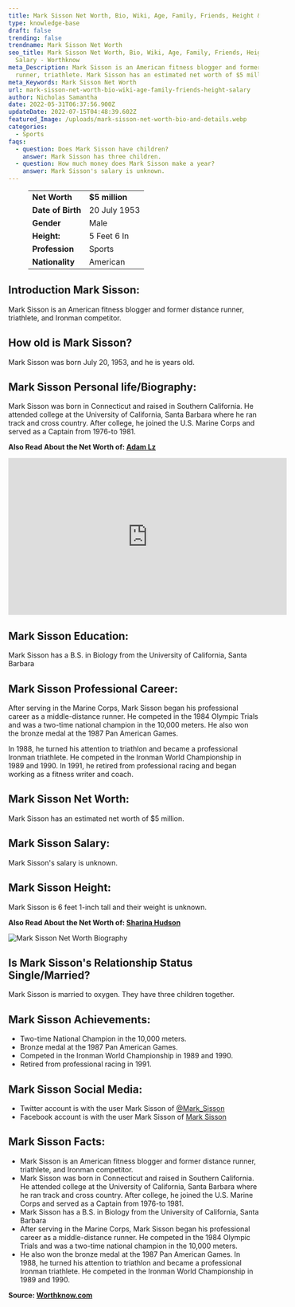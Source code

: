 ```yaml
---
title: Mark Sisson Net Worth, Bio, Wiki, Age, Family, Friends, Height & Salary
type: knowledge-base
draft: false
trending: false
trendname: Mark Sisson Net Worth
seo_title: Mark Sisson Net Worth, Bio, Wiki, Age, Family, Friends, Height &
  Salary - Worthknow
meta_Description: Mark Sisson is an American fitness blogger and former distance
  runner, triathlete. Mark Sisson has an estimated net worth of $5 million.
meta_Keywords: Mark Sisson Net Worth
url: mark-sisson-net-worth-bio-wiki-age-family-friends-height-salary
author: Nicholas Samantha
date: 2022-05-31T06:37:56.900Z
updateDate: 2022-07-15T04:48:39.602Z
featured_Image: /uploads/mark-sisson-net-worth-bio-and-details.webp
categories:
  - Sports
faqs:
  - question: Does Mark Sisson have children?
    answer: Mark Sisson has three children.
  - question: How much money does Mark Sisson make a year?
    answer: Mark Sisson's salary is unknown.
---
```

<figure class="wp-block-table is-style-stripes">
  <table>
    <tbody>
      <tr>
        <td>
          <strong>Net Worth</strong>
        </td>
        <td>
          <strong>$5 million</strong>
        </td>
      </tr>
      <tr>
        <td>
          <strong>Date of Birth</strong>
        </td>
        <td>20 July 1953</td>
      </tr>
      <tr>
        <td>
          <strong>Gender</strong>
        </td>
        <td>Male</td>
      </tr>
      <tr>
        <td>
          <strong>Height:</strong>
        </td>
        <td>5 Feet 6 In</td>
      </tr>
      <tr>
        <td>
          <strong>Profession</strong>
        </td>
        <td>Sports</td>
      </tr>
      <tr>
        <td>
          <strong>Nationality</strong>
        </td>
        <td>American</td>
      </tr>
    </tbody>
  </table>
</figure>

## **Introduction Mark Sisson:**

Mark Sisson is an American fitness blogger and former distance runner, triathlete, and Ironman competitor.

## **How old is Mark Sisson?**

Mark Sisson was born July 20, 1953, and he is years old.

## **Mark Sisson Personal life/Biography:**

Mark Sisson was born in Connecticut and raised in Southern California. He attended college at the University of California, Santa Barbara where he ran track and cross country. After college, he joined the U.S. Marine Corps and served as a Captain from 1976-to 1981.

**Also Read About the Net Worth of: <a href="https://worthknow.com/adam-lz-net-worth-bio-wiki-age-family-friends-height-salary/" target="_blank" rel="noopener">Adam Lz</a>**

<iframe width="560" height="315" src="https://www.youtube.com/embed/k1jXS6Ue3GM" title="YouTube video player" frameborder="0" allow="accelerometer; autoplay; clipboard-write; encrypted-media; gyroscope; picture-in-picture" allowfullscreen></iframe>

## **Mark Sisson Education:**

Mark Sisson has a B.S. in Biology from the University of California, Santa Barbara

## **Mark Sisson Professional Career:**

After serving in the Marine Corps, Mark Sisson began his professional career as a middle-distance runner. He competed in the 1984 Olympic Trials and was a two-time national champion in the 10,000 meters. He also won the bronze medal at the 1987 Pan American Games.

In 1988, he turned his attention to triathlon and became a professional Ironman triathlete. He competed in the Ironman World Championship in 1989 and 1990. In 1991, he retired from professional racing and began working as a fitness writer and coach. 

## **Mark Sisson Net Worth:**

Mark Sisson has an estimated net worth of $5 million.

## **Mark Sisson Salary:**

 Mark Sisson's salary is unknown.

## **Mark Sisson Height:**

Mark Sisson is 6 feet 1-inch tall and their weight is unknown.

**Also Read About the Net Worth of: <a href="https://worthknow.com/sharina-hudson-net-worth-bio-wiki-age-family-friends-height-salary/" target="_blank" rel="noopener">Sharina Hudson</a>**

![Mark Sisson Net Worth Biography](/uploads/mark-sisson-net-worth.webp)

## **Is Mark Sisson's Relationship Status Single/Married?**

Mark Sisson is married to oxygen. They have three children together.

## **Mark Sisson Achievements:**

* Two-time National Champion in the 10,000 meters.
* Bronze medal at the 1987 Pan American Games.
* Competed in the Ironman World Championship in 1989 and 1990.
* Retired from professional racing in 1991.

## **Mark Sisson Social Media:**

* Twitter account is with the user Mark Sisson of <a href="https://twitter.com/Mark_Sisson" target="_blank" rel="nofollow" rel="noopener">@Mark_Sisson</a>
* Facebook account is with the user Mark Sisson of <a href="https://web.facebook.com/marksissonprimal" target="_blank" rel="nofollow" rel="noopener">Mark Sisson</a>

## **Mark Sisson Facts:**

* Mark Sisson is an American fitness blogger and former distance runner, triathlete, and Ironman competitor.
* Mark Sisson was born in Connecticut and raised in Southern California. He attended college at the University of California, Santa Barbara where he ran track and cross country. After college, he joined the U.S. Marine Corps and served as a Captain from 1976-to 1981. 
* Mark Sisson has a B.S. in Biology from the University of California, Santa Barbara
* After serving in the Marine Corps, Mark Sisson began his professional career as a middle-distance runner. He competed in the 1984 Olympic Trials and was a two-time national champion in the 10,000 meters. 
* He also won the bronze medal at the 1987 Pan American Games. In 1988, he turned his attention to triathlon and became a professional Ironman triathlete. He competed in the Ironman World Championship in 1989 and 1990.

**Source: <a href="https://worthknow.com/" target="_blank" rel="noopener">Worthknow.com</a>**